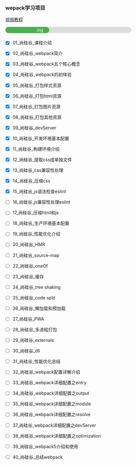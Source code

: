 
### wepack学习项目

[视频教程](https://www.bilibili.com/video/BV1e7411j7T5)

<div class="container">
  <div class="skills html">ing</div>
</div>


- [x] 01_尚硅谷_课程介绍
- [x] 02_尚硅谷_webpack简介
- [x] 03_尚硅谷_webpack五个核心概念
- [x] 04_尚硅谷_webpack的初体验
- [x] 05_尚硅谷_打包样式资源
- [x] 06_尚硅谷_打包html资源
- [x] 07_尚硅谷_打包图片资源
- [x] 08_尚硅谷_打包其他资源
- [x] 09_尚硅谷_devServer
- [x] 10_尚硅谷_开发环境基本配置
- [x] 11_尚硅谷_构建环境介绍
- [x] 12_尚硅谷_提取css成单独文件
- [x] 13_尚硅谷_css兼容性处理
- [x] 14_尚硅谷_压缩css
- [x] 15_尚硅谷_js语法检查eslint
- [ ] 16_尚硅谷_js兼容性处理eslint
- [ ] 17_尚硅谷_压缩html和js
- [ ] 18_尚硅谷_生产环境基本配置
- [ ] 19_尚硅谷_性能优化介绍
- [ ] 20_尚硅谷_HMR
- [ ] 21_尚硅谷_source-map
- [ ] 22_尚硅谷_oneOf
- [ ] 23_尚硅谷_缓存
- [ ] 24_尚硅谷_tree shaking
- [ ] 25_尚硅谷_code split
- [ ] 26_尚硅谷_懒加载和预加载
- [ ] 27_尚硅谷_PWA
- [ ] 28_尚硅谷_多进程打包
- [ ] 29_尚硅谷_externals
- [ ] 30_尚硅谷_dll
- [ ] 31_尚硅谷_性能优化总结
- [ ] 32_尚硅谷_webpack配置详解介绍
- [ ] 33_尚硅谷_webpack详细配置之entry
- [ ] 34_尚硅谷_webpack详细配置之output
- [ ] 35_尚硅谷_webpack详细配置之module
- [ ] 36_尚硅谷_webpack详细配置之resolve
- [ ] 37_尚硅谷_webpack详细配置之devServer
- [ ] 38_尚硅谷_webpack详细配置之optimization
- [ ] 39_尚硅谷_webpack5介绍和使用
- [ ] 40_尚硅谷_总结webpack


<style>
* {box-sizing: border-box}
.container {
  width: 100%;
  background-color: #ddd;
  margin-bottom:20px;
  border-radius:20px;
}
.skills {
  text-align: right;
  padding-right: 20px;
  line-height: 20px;
  color: white;
  border-radius:20px;

}
.html {width: 35%; background-color: #4CAF50;}
</style>